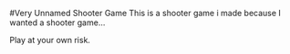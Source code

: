 #Very Unnamed Shooter Game
This is a shooter game i made because I wanted a shooter game...

Play at your own risk.
